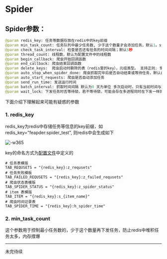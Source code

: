 # Spider

## Spider参数：

```python
@param redis_key: 任务等数据存放在redis中的key前缀
@param min_task_count: 任务队列中最少任务数, 少于这个数量才会添加任务，默认1。start_monitor_task 模式下生效
@param check_task_interval: 检查是否还有任务的时间间隔；默认5秒
@param thread_count: 线程数，默认为配置文件中的线程数
@param begin_callback: 爬虫开始回调函数
@param end_callback: 爬虫结束回调函数
@param delete_keys:  爬虫启动时删除的表（redis里的key），元组类型。 支持正则; 常用于清空任务队列，否则重启时会断点续爬
@param auto_stop_when_spider_done: 爬虫抓取完毕后是否自动结束或等待任务，默认自动结束
@param auto_start_requests: 爬虫是否自动添加任务
@param send_run_time: 发送运行时间
@param batch_interval: 抓取时间间隔 默认为0 天为单位 多次启动时，只有当前时间与第一次抓取结束的时间间隔大于指定的时间间隔时，爬虫才启动
@param wait_lock: 下发任务时否等待锁，若不等待锁，可能会存在多进程同时在下发一样的任务，因此分布式环境下请将该值设置True
```

下面介绍下理解起来可能有疑惑的参数

### 1. redis_key

redis_key为redis中存储任务等信息的key前缀，如redis_key="feapder:spider_test", 则redis中会生成如下

![-w365](http://markdown-media.oss-cn-beijing.aliyuncs.com/2021/02/21/16139009217536.jpg?x-oss-process=style/markdown-media)

key的命名方式为[配置文件](source_code/配置文件.md)中定义的

    # 任务表模版
    TAB_REQUSETS = "{redis_key}:z_requsets"
    # 任务失败模板
    TAB_FAILED_REQUSETS = "{redis_key}:z_failed_requsets"
    # 爬虫状态表模版
    TAB_SPIDER_STATUS = "{redis_key}:z_spider_status"
    # item 表模版
    TAB_ITEM = "{redis_key}:s_{item_name}"
    # 爬虫时间记录表
    TAB_SPIDER_TIME = "{redis_key}:h_spider_time"
    
### 2. min_task_count

这个参数用于控制最小任务数的，少于这个数量再下发任务，防止redis中堆积任务太多，内存撑爆


----

未完待续
